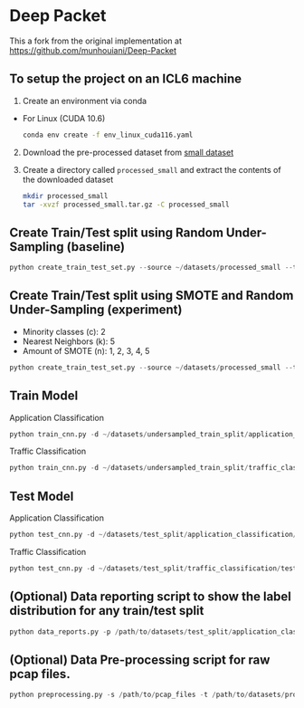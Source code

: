 # Deep Packet

This a fork from the original implementation at https://github.com/munhouiani/Deep-Packet

## To setup the project on an ICL6 machine

1. Create an environment via conda

* For Linux (CUDA 10.6)

    ```bash
    conda env create -f env_linux_cuda116.yaml
    ```

2. Download the pre-processed dataset from [small dataset](https://drive.google.com/file/d/1bUBt4ILBjasQfZ17PCvEMQ7O0tHi9O5J/view?usp=share_link)

3. Create a directory called `processed_small` and extract the contents of the downloaded dataset

    ```bash
    mkdir processed_small
    tar -xvzf processed_small.tar.gz -C processed_small
    ```

## Create Train/Test split using Random Under-Sampling (baseline)

```python
python create_train_test_set.py --source ~/datasets/processed_small --train ~/datasets/undersampled_train_split --test ~/datasets/test_split --class_balancing under_sampling
```

## Create Train/Test split using SMOTE and Random Under-Sampling (experiment)

* Minority classes (c): 2
* Nearest Neighbors (k): 5
* Amount of SMOTE (n): 1, 2, 3, 4, 5

```python
python create_train_test_set.py --source ~/datasets/processed_small --train ~/datasets/smote_c2_n1_k5_train_split --test ~/datasets/test_split --class_balancing SMOTE+under_sampling --c 2 --n 1 --k 5
```

## Train Model

Application Classification

```python
python train_cnn.py -d ~/datasets/undersampled_train_split/application_classification/train.parquet -m model/application_classification.cnn.model.base -t app
```

Traffic Classification

```python
python train_cnn.py -d ~/datasets/undersampled_train_split/traffic_classification/train.parquet -m model/traffic_classification.cnn.model.base -t traffic
```

## Test Model

Application Classification

```python
python test_cnn.py -d ~/datasets/test_split/application_classification/test.parquet -m model/application_classification.cnn.model.base -t app -p base
```

Traffic Classification

```python
python test_cnn.py -d ~/datasets/test_split/traffic_classification/test.parquet -m model/traffic_classification.cnn.model.base -t traffic -p base
```

## (Optional) Data reporting script to show the label distribution for any train/test split

```python
python data_reports.py -p /path/to/datasets/test_split/application_classification/test.parquet -t app -o app_test_data_dist.png
```

## (Optional) Data Pre-processing script for raw pcap files.

```python
python preprocessing.py -s /path/to/pcap_files -t /path/to/datasets/processed_new
```
